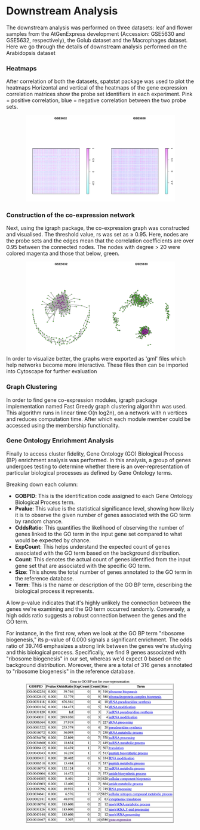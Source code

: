 # Downstream Analysis
The downstream analysis was performed on three datasets: leaf and flower samples from the AtGenExpress development (Accession: GSE5630 and GSE5632, respectively), the Golub dataset and the Macrophages dataset. Here we go through the details of downstream analysis performed on the Arabidopsis dataset

### Heatmaps
After correlation of both the datasets, spatstat package was used to plot the heatmaps
Horizontal and vertical of the heatmaps of the gene expression correlation matrices show the probe set identifiers in each experiment.
Pink = positive correlation, blue = negative correlation between the two probe
sets.
<div align="center">
    <img src="https://github.com/aparnaullas97/grn-benchmark/blob/main/src/diffcorr/ImageResouces/heatmap.png" width="400" >
</div>

### Construction of the co-expression network
Next, using the igraph package, the co-expression graph was constructed and visualised. The threshold value, rs was set as ≥ 0.95. 
Here, nodes are the probe sets and the edges mean that the correlation coefficients are over 0.95 between the connected nodes. The nodes with degree > 20 were colored magenta and those that below, green.
<div align="center">
    <img src="https://github.com/aparnaullas97/grn-benchmark/blob/main/src/diffcorr/ImageResouces/coexpress.png" width="400" >
</div>
In order to visualize better, the graphs were exported as 'gml' files which help networks become more interactive. These files then can be imported into Cytoscape for further evaluation

### Graph Clustering
In order to find gene co-expression modules, igraph package implementation named Fast Greedy graph clustering algorithm was used. This algorithm runs in linear time O(n log2n), on a network with n vertices and reduces computation time.
After which each module member could be accessed using the membership functionality.

### Gene Ontology Enrichment Analysis
Finally to access cluster fidelity, Gene Ontology (GO) Biological Process (BP) enrichment analysis was performed. In this analysis, a group of genes undergoes testing to determine whether there is an over-representation of particular biological processes as defined by Gene Ontology terms.

Breaking down each column:
- **GOBPID**: This is the identification code assigned to each Gene Ontology Biological Process term.
- **Pvalue**: This value is the statistical significance level, showing how likely it is to observe the given number of genes associated with the GO term by random chance.
- **OddsRatio**: This quantifies the likelihood of observing the number of genes linked to the GO term in the input gene set compared to what would be expected by chance.
- **ExpCount**: This helps understand the expected count of genes associated with the GO term based on the background distribution.
- **Count**: This denotes the actual count of genes identified from the input gene set that are associated with the specific GO term.
- **Size**: This shows the total number of genes annotated to the GO term in the reference database.
- **Term**: This is the name or description of the GO BP term, describing the biological process it represents.

A low p-value indicates that it's highly unlikely the connection between the genes we're examining and the GO term occurred randomly. Conversely, a high odds ratio suggests a robust connection between the genes and the GO term.

For instance, in the first row, when we look at the GO BP term "ribosome biogenesis," its p-value of 0.000 signals a significant enrichment. The odds ratio of 39.746 emphasizes a strong link between the genes we're studying and this biological process. Specifically, we find 9 genes associated with "ribosome biogenesis" in our set, whereas we'd expect 0 based on the background distribution. Moreover, there are a total of 316 genes annotated to "ribosome biogenesis" in the reference database.
<div align="center">
    <img src="https://github.com/aparnaullas97/grn-benchmark/blob/main/src/diffcorr/ImageResouces/GOEA.png" width="400" >
</div>
